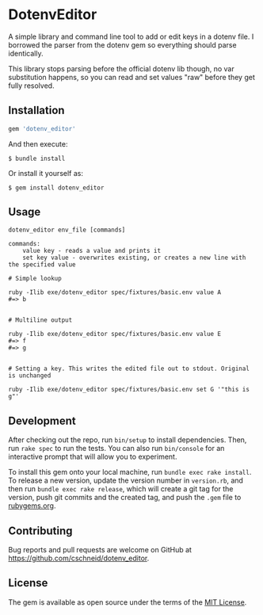# DotenvEditor

A simple library and command line tool to add or edit keys in a dotenv file. I
borrowed the parser from the dotenv gem so everything should parse identically.

This library stops parsing before the official dotenv lib though, no var
substitution happens, so you can read and set values "raw" before they get fully
resolved.


## Installation

```ruby
gem 'dotenv_editor'
```

And then execute:

    $ bundle install

Or install it yourself as:

    $ gem install dotenv_editor

## Usage

```
dotenv_editor env_file [commands] 

commands:
    value key - reads a value and prints it
    set key value - overwrites existing, or creates a new line with the specified value 
```

```
# Simple lookup

ruby -Ilib exe/dotenv_editor spec/fixtures/basic.env value A
#=> b


# Multiline output

ruby -Ilib exe/dotenv_editor spec/fixtures/basic.env value E
#=> f
#=> g


# Setting a key. This writes the edited file out to stdout. Original is unchanged

ruby -Ilib exe/dotenv_editor spec/fixtures/basic.env set G '"this is g"'
```

## Development

After checking out the repo, run `bin/setup` to install dependencies. Then, run `rake spec` to run the tests. You can also run `bin/console` for an interactive prompt that will allow you to experiment.

To install this gem onto your local machine, run `bundle exec rake install`. To release a new version, update the version number in `version.rb`, and then run `bundle exec rake release`, which will create a git tag for the version, push git commits and the created tag, and push the `.gem` file to [rubygems.org](https://rubygems.org).

## Contributing

Bug reports and pull requests are welcome on GitHub at https://github.com/cschneid/dotenv_editor.

## License

The gem is available as open source under the terms of the [MIT License](https://opensource.org/licenses/MIT).
